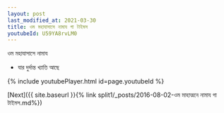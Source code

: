 ```yaml
---
layout: post
last_modified_at: 2021-03-30
title: ওম মহাযাসাসে নামায গা টাইমস
youtubeId: U59YA8rvLM0
---
```

 
 
 ওম মহাযাসাসে নামায  
 
 -  যার দুর্দান্ত খ্যাতি আছে 
 
  
 
  
 
 
 
 
 
 


{% include youtubePlayer.html id=page.youtubeId %}
 
[Next]({{ site.baseurl }}{% link  split1/_posts/2016-08-02-ওম মাহাত্মনে নামায গা টাইমস.md%})
 
